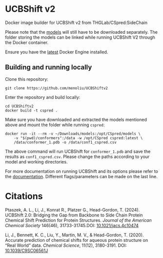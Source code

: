 UCBShift v2
===========

Docker image builder for UCBShift v2 from THGLab/CSpred:SideChain

Please note that the [models](https://datadryad.org/stash/share/6vbrswTtNRcHk2vV3e6P1QGH1yYMhvdHDlauysTCObE) will still have to be downloaded separately. The folder storing the models can be linked while running UCBShift V2 through the Docker container.

Ensure you have the [latest](https://docs.docker.com/engine/install/) Docker Engine installed.

Building and running locally
----------------------------
Clone this repository:
```
git clone https://github.com/menoliu/UCBShiftv2
```

Enter the repository and build locally:
```
cd UCBShiftv2
docker build -t cspred .
```

Make sure you have downloaded and extracted the models mentioned above and mount the folder while running ``cspred``:
```
docker run -it --rm -v ~/Downloads/models:/opt/CSpred/models \
    -v "$(pwd)/conformers":/data -w /opt/CSpred cspred:latest \
    /data/conformer_1.pdb -o /data/conf1_cspred.csv
```

The above command will run UCBShift for ``conformer_1.pdb`` and save the results as ``conf1_cspred.csv``. Please change the paths according to your model and working directories.

For more documentation on running UCBShift and its options please refer to the [documentation](https://github.com/THGLab/CSpred/blob/SideChain/README.md). Different flags/parameters can be made on the last line.

Citations
=========
Ptaszek, A. L., Li, J., Konrat R., Platzer G., Head-Gordon, T. (2024). UCBShift 2.0: Bridging the Gap from Backbone to Side Chain Protein Chemical Shift Prediction for Protein Structures. _Journal of the American Chemical Society_ 146(46), 31733-31745.DOI: [10.1021/jacs.4c10474](https://pubs.acs.org/doi/abs/10.1021/jacs.4c10474)

Li, J., Bennett, K. C., Liu, Y., Martin, M. V., & Head-Gordon, T. (2020). Accurate prediction of chemical shifts for aqueous protein structure on “Real World” data. _Chemical Science_, 11(12), 3180-3191. DOI: [10.1039/C9SC06561J](https://pubs.rsc.org/en/content/articlehtml/2020/sc/c9sc06561j)
